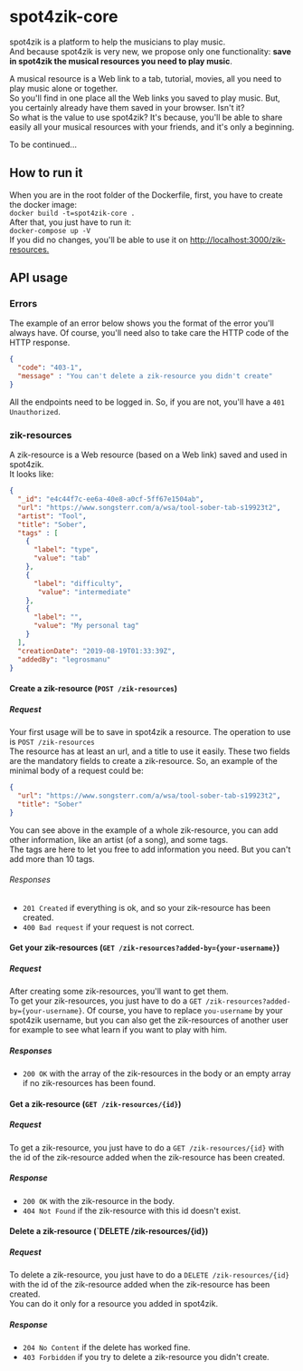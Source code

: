 # spot4zik-core

spot4zik is a platform to help the musicians to play music.  
And because spot4zik is very new, we propose only one functionality: **save in spot4zik the musical resources you need to play music**.  

A musical resource is a Web link to a tab, tutorial, movies, all you need to play music alone or together.  
So you'll find in one place all the Web links you saved to play music. But, you certainly already have them saved in your browser. Isn't it?  
So what is the value to use spot4zik? It's because, you'll be able to share easily all your musical resources with your friends, and it's only a beginning.  

To be continued...

## How to run it

When you are in the root folder of the Dockerfile, first, you have to create the docker image:  
`docker build -t=spot4zik-core .`  
After that, you just have to run it:  
`docker-compose up -V`  
If you did no changes, you'll be able to use it on <http://localhost:3000/zik-resources.>

## API usage

### Errors  

The example of an error below shows you the format of the error you'll always have. Of course, you'll need also to take care the HTTP code of the HTTP response.  

```json
{
  "code": "403-1",
  "message" : "You can't delete a zik-resource you didn't create"
}
```  

All the endpoints need to be logged in. So, if you are not, you'll have a `401 Unauthorized`.

### zik-resources

A zik-resource is a Web resource (based on a Web link) saved and used in spot4zik.  
It looks like:

```json
{
  "_id": "e4c44f7c-ee6a-40e8-a0cf-5ff67e1504ab",
  "url": "https://www.songsterr.com/a/wsa/tool-sober-tab-s19923t2",
  "artist": "Tool",
  "title": "Sober",
  "tags" : [
    {
      "label": "type",
      "value": "tab"
    },
    {
      "label": "difficulty",
       "value": "intermediate"
    },
    {
      "label": "",
      "value": "My personal tag"
    }
  ],
  "creationDate": "2019-08-19T01:33:39Z",
  "addedBy": "legrosmanu"
}
```

#### Create a zik-resource (`POST /zik-resources`)

##### Request

Your first usage will be to save in spot4zik a resource. The operation to use is `POST /zik-resources`  
The resource has at least an url, and a title to use it easily. These two fields are the mandatory fields to create a zik-resource.
So, an example of the minimal body of a request could be:

```json
{
  "url": "https://www.songsterr.com/a/wsa/tool-sober-tab-s19923t2",
  "title": "Sober"
}
```

You can see above in the example of a whole zik-resource, you can add other information, like an artist (of a song), and some tags.  
The tags are here to let you free to add information you need. But you can't add more than 10 tags.  

###### Responses

- `201 Created` if everything is ok, and so your zik-resource has been created.
- `400 Bad request` if your request is not correct.

#### Get your zik-resources (`GET /zik-resources?added-by={your-username}`)

##### Request

After creating some zik-resources, you'll want to get them.  
To get your zik-resources, you just have to do a `GET /zik-resources?added-by={your-username}`.
Of course, you have to replace `you-username` by your spot4zik username, but you can also get the zik-resources of another user for example to see what learn if you want to play with him.

##### Responses

- `200 OK` with the array of the zik-resources in the body or an empty array if no zik-resources has been found.

#### Get a zik-resource (`GET /zik-resources/{id}`)

##### Request

To get a zik-resource, you just have to do a `GET /zik-resources/{id}` with the id of the zik-resource added when the zik-resource has been created.

##### Response

- `200 OK` with the zik-resource in the body.
- `404 Not Found` if the zik-resource with this id doesn't exist.

#### Delete a zik-resource (`DELETE /zik-resources/{id})

##### Request

To delete a zik-resource, you just have to do a `DELETE /zik-resources/{id}` with the id of the zik-resource added when the zik-resource has been created.  
You can do it only for a resource you added in spot4zik.

##### Response

- `204 No Content` if the delete has worked fine.
- `403 Forbidden` if you try to delete a zik-resource you didn't create.
